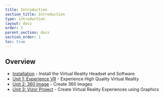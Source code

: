 ```yaml
---
title: Introduction
section_title: Introduction
type: introduction
layout: docs
order: 1
parent_section: docs
section_order: 1
toc: true
---
```



## Overview

* [Installation](/installation) - Install the Virtual Reality Headset and Software
* [Unit 1: Experience VR](/docs/1.0.0/unit1) - Experience High Quality Virtual Reality 
* [Unit 2: 360 Image](/docs/1.0.0/unit2) - Create 360 Images
* [Unit 3: Vizor Project](/docs/1.0.0/unit3) - Create Virtual Reality Experiences using Graphics